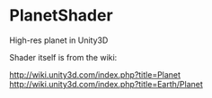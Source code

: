 PlanetShader
============

High-res planet in Unity3D

Shader itself is from the wiki:

http://wiki.unity3d.com/index.php?title=Planet
http://wiki.unity3d.com/index.php?title=Earth/Planet
